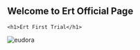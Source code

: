 ## Welcome to Ert Official Page

<html>
<head>
	<title> Ert Site</title>
</head>
<body>

	<h1>Ert First Trial</h1>

	
	

![eudora](https://user-images.githubusercontent.com/99933986/154784355-76d70305-06d7-49af-a298-b04a76491eca.jpg)
